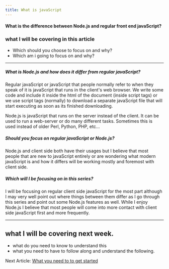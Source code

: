 ```yaml
---
title: What is javaScript
---
```


#### What is the difference between Node.js and regular front end javaScript?

### what I will be covering in this article
* Which should you choose to focus on and why?
* Which am i going to focus on and why?

-------------
##### What is Node.js and how does it differ from regular javaScript?

Regular javaScript or javaScript that people normally refer to when they speak of it is javaScript that runs in the client's web browser.  We write some code and include it inside the html of the document (inside script tags) or we use script tags (normally) to download a separate javaScript file that will start executing as soon as its finished downloading.

Node.js is javaScript that runs on the server instead of the client. It can be used to run a web-server or do many different tasks.  Sometimes this is used instead of older Perl, Python, PHP, etc...

##### Should you focus on regular javaScript or Node.js?

Node.js and client side both have their usages but I believe that most people that are new to javaScript entirely or are wondering what modern javaScript is and how it differs will be working mostly and foremost with client side.

##### Which will I be focusing on in this series?

I will be focusing on regular client side javaScript for the most part although I may very well point out where things between them differ as I go through this series and point out some Node.js features as well.  While I enjoy Node.js I believe that most people will come into more contact with client side javaScript first and more frequently.



-------------

## what I will be covering next week.

* what do you need to know to understand this
* what you need to have to follow along and understand the following.

<div class="nextArticle">

Next Article: [What you need to to get started](/Learning/02_what_you_need/)
</div>
